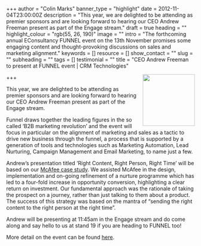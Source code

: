 +++
author = "Colin Marks"
banner_type = "highlight"
date = 2012-11-04T23:00:00Z
description = "This year, we are delighted to be attending as premier sponsors and are looking forward to hearing our CEO Andrew Freeman present as part of the Engage stream."
draft = true
heading = ""
highlight_colour = "rgb(55, 26, 190)"
image = ""
intro = "The forthcoming annual EConsultancy FUNNEL event on the 13th November promises some engaging content and thought-provoking discussions on sales and marketing alignment."
keywords = []
resource = []
show_contact = ""
slug = ""
subheading = ""
tags = []
testimonial = ""
title = "CEO Andrew Freeman to present at FUNNEL event | CRM Technologies"

+++
<img style="float: right; margin-top: 0; margin-left: 10px;" src="https://crmtdigital.com/sites/default/files/funnel.png" alt="" width="139" height="138">

This year, we are delighted to be attending as premier sponsors and are looking forward to hearing our CEO Andrew Freeman present as part of the Engage stream.

Funnel draws together the leading figures in the so called ‘B2B marketing revolution’ and the event will focus in particular on the alignment of marketing and sales as a tactic to drive new business through the funnel, a process that is supported by a generation of tools and technologies such as Marketing Automation, Lead Nurturing, Campaign Management and Email Marketing, to name just a few.

Andrew’s presentation titled ‘Right Content, Right Person, Right Time’ will be based on our [McAfee case study](http://marketingoperations.crmtechnologies.com/?p=134). We assisted McAfee in the design, implementation and on-going refinement of a nurture programme which has led to a four-fold increase in opportunity conversion, highlighting a clear return on investment. Our fundamental approach was the rationale of taking the prospect on a journey, rather than just talking to them about a product. The success of this strategy was based on the mantra of “sending the right content to the right person at the right time”.

Andrew will be presenting at 11:45am in the Engage stream and do come along and say hello to us at stand 19 if you are heading to FUNNEL too!

More detail on the event can be found [here](http://econsultancy.com/uk/funnel/about).